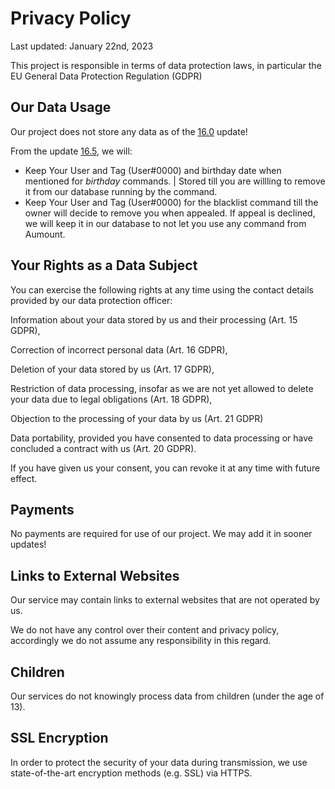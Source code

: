 # Privacy Policy

Last updated: January 22nd, 2023

This project is responsible in terms of data protection laws, in particular the EU General Data Protection Regulation (GDPR)

## Our Data Usage

Our project does not store any data as of the [16.0](https://github.com/Sev6nOfficial/aumount-docs/releases/tag/discord-bot-v14) update!

From the update [16.5](https://github.com/Sev6nOfficial/aumount-docs/releases/tag/bot), we will:

- Keep Your User and Tag (User#0000) and birthday date when mentioned for *birthday* commands. | Stored till you are willling to remove it from our database running by the command.
- Keep Your User and Tag (User#0000) for the blacklist command till the owner will decide to remove you when appealed. If appeal is declined, we will keep it in our database to not let you use any command from Aumount.

## Your Rights as a Data Subject

You can exercise the following rights at any time using the contact details provided by our data protection officer:

Information about your data stored by us and their processing (Art. 15 GDPR),

Correction of incorrect personal data (Art. 16 GDPR),

Deletion of your data stored by us (Art. 17 GDPR),

Restriction of data processing, insofar as we are not yet allowed to delete your data due to legal obligations (Art. 18 GDPR),

Objection to the processing of your data by us (Art. 21 GDPR) 

Data portability, provided you have consented to data processing or have concluded a contract with us (Art. 20 GDPR).

If you have given us your consent, you can revoke it at any time with future effect.

## Payments

No payments are required for use of our project. We may add it in sooner updates!

## Links to External Websites
Our service may contain links to external websites that are not operated by us.

We do not have any control over their content and privacy policy, accordingly we do not assume any responsibility in this regard.

## Children
Our services do not knowingly process data from children (under the age of 13).

## SSL Encryption
In order to protect the security of your data during transmission, we use state-of-the-art encryption methods (e.g. SSL) via HTTPS.
